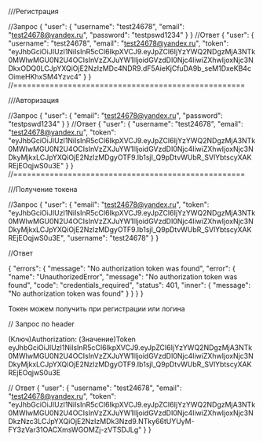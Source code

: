 ///Регистрация

//Запрос
{
"user": {
"username": "test24678",
"email": "test24678@yandex.ru",
"password": "testpswd1234"
}
}
//Ответ
{
"user": {
"username": "test24678",
"email": "test24678@yandex.ru",
"token": "eyJhbGciOiJIUzI1NiIsInR5cCI6IkpXVCJ9.eyJpZCI6IjYzYWQ2NDgzMjA3NTk0MWIwMGU0N2U4OCIsInVzZXJuYW1lIjoidGVzdDI0Njc4IiwiZXhwIjoxNjc3NDkxODQ0LCJpYXQiOjE2NzIzMDc4NDR9.dF5AieKjCfuDA9b_seM1DxeKB4cOimeHKhxSM4Yzvc4"
}
}
//===================================================

///Авторизация

//Запрос
{
"user": {
"email": "test24678@yandex.ru",
"password": "testpswd1234"
}
}
//Ответ
{
"user": {
"username": "test24678",
"email": "test24678@yandex.ru",
"token": "eyJhbGciOiJIUzI1NiIsInR5cCI6IkpXVCJ9.eyJpZCI6IjYzYWQ2NDgzMjA3NTk0MWIwMGU0N2U4OCIsInVzZXJuYW1lIjoidGVzdDI0Njc4IiwiZXhwIjoxNjc3NDkyMjkxLCJpYXQiOjE2NzIzMDgyOTF9.Ib1sjI_Q9pDtvWUbR_SVlYbtscyXAKREjEOqjwS0u3E"
}
}
//===================================================

///Получение токена

//Запрос
{
"user": {
"email": "test24678@yandex.ru",
"token": "eyJhbGciOiJIUzI1NiIsInR5cCI6IkpXVCJ9.eyJpZCI6IjYzYWQ2NDgzMjA3NTk0MWIwMGU0N2U4OCIsInVzZXJuYW1lIjoidGVzdDI0Njc4IiwiZXhwIjoxNjc3NDkyMjkxLCJpYXQiOjE2NzIzMDgyOTF9.Ib1sjI_Q9pDtvWUbR_SVlYbtscyXAKREjEOqjwS0u3E",
"username": "test24678"
}
}

//Ответ

{
"errors": {
"message": "No authorization token was found",
"error": {
"name": "UnauthorizedError",
"message": "No authorization token was found",
"code": "credentials_required",
"status": 401,
"inner": {
"message": "No authorization token was found"
}
}
}
}

Токен можем получить при регистрации или логина

// Запрос по header

(Ключ)Authorization: (Значение)Token eyJhbGciOiJIUzI1NiIsInR5cCI6IkpXVCJ9.eyJpZCI6IjYzYWQ2NDgzMjA3NTk0MWIwMGU0N2U4OCIsInVzZXJuYW1lIjoidGVzdDI0Njc4IiwiZXhwIjoxNjc3NDkyMjkxLCJpYXQiOjE2NzIzMDgyOTF9.Ib1sjI_Q9pDtvWUbR_SVlYbtscyXAKREjEOqjwS0u3E

// Ответ
{
"user": {
"username": "test24678",
"email": "test24678@yandex.ru",
"token": "eyJhbGciOiJIUzI1NiIsInR5cCI6IkpXVCJ9.eyJpZCI6IjYzYWQ2NDgzMjA3NTk0MWIwMGU0N2U4OCIsInVzZXJuYW1lIjoidGVzdDI0Njc4IiwiZXhwIjoxNjc3NDkzNzc3LCJpYXQiOjE2NzIzMDk3Nzd9.NTky66tUYUyM-FY3zVar31OACXmsWGOMZj-zVTSDJLg"
}
}
